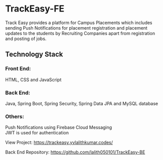 # TrackEasy-FE

Track Easy provides a platform for Campus Placements which includes sending Push Notifications for placement registration and placement updates to the students by Recruiting Companies apart from registration and posting of jobs.

## Technology Stack
### Front End:
HTML, CSS and JavaScript
### Back End: 
Java, Spring Boot, Spring Security, Spring Data JPA and MySQL database

### Others:
Push Notifications using Firebase Cloud Messaging <br>
JWT is used for authentication

View Project: https://trackeasy.yvlalithkumar.codes/ <br>

Back End Repository: https://github.com/lalith050101/TrackEasy-BE
